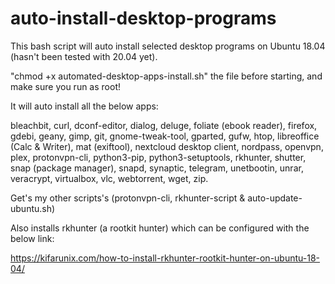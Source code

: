 # auto-install-desktop-programs
This bash script will auto install selected desktop programs on Ubuntu 18.04 (hasn't been tested with 20.04 yet).

"chmod +x automated-desktop-apps-install.sh" the file before starting, and make sure you run as root!

It will auto install all the below apps:

bleachbit, curl, dconf-editor, dialog, deluge, foliate (ebook reader), firefox, gdebi, geany, gimp, git, gnome-tweak-tool, gparted, gufw, htop, libreoffice (Calc & Writer), mat (exiftool), nextcloud desktop client, nordpass, openvpn, plex, protonvpn-cli, python3-pip, python3-setuptools, rkhunter, shutter, snap (package manager), snapd, synaptic, telegram, unetbootin, unrar, veracrypt, virtualbox, vlc, webtorrent, wget, zip.

Get's my other scripts's (protonvpn-cli, rkhunter-script & auto-update-ubuntu.sh)

Also installs rkhunter (a rootkit hunter) which can be configured with the below link:

https://kifarunix.com/how-to-install-rkhunter-rootkit-hunter-on-ubuntu-18-04/
